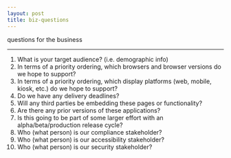 ```yaml
---
layout: post
title: biz-questions
---
```

questions for the business

***

1. What is your target audience? (i.e. demographic info)
2. In terms of a priority ordering, which browsers and browser versions do we hope to support?
3. In terms of a priority ordering, which display platforms (web, mobile, kiosk, etc.) do we hope to support?
4. Do we have any delivery deadlines?
5. Will any third parties be embedding these pages or functionality?
6. Are there any prior versions of these applications?
7. Is this going to be part of some larger effort with an alpha/beta/production release cycle?
8. Who (what person) is our compliance stakeholder?
9. Who (what person) is our accessibility stakeholder?
10. Who (what person) is our security stakeholder?
